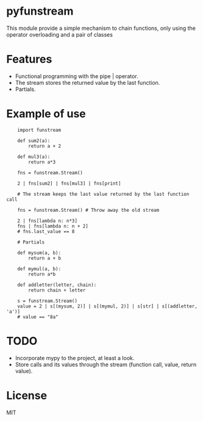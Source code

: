 pyfunstream
===========

This module provide a simple mechanism to chain functions, only using
the operator overloading and a pair of classes


Features
========

- Functional programming with the pipe | operator.
- The stream stores the returned value by the last function.
- Partials.

Example of use
==============

```
    import funstream

    def sum2(a):
        return a + 2

    def mul3(a):
        return a*3

    fns = funstream.Stream()

    2 | fns[sum2] | fns[mul3] | fns[print]

    # The stream keeps the last value returned by the last function call

    fns = funstream.Stream() # Throw away the old stream

    2 | fns[lambda n: n*3]
    fns | fns[lambda n: n + 2]
    # fns.last_value == 8

    # Partials

    def mysum(a, b):
        return a + b

    def mymul(a, b):
        return a*b

    def addletter(letter, chain):
        return chain + letter

    s = funstream.Stream()
    value = 2 | s[(mysum, 2)] | s[(mymul, 2)] | s[str] | s[(addletter, 'a')] 
    # value == "8a"

```

TODO
====

- Incorporate mypy to the project, at least a look.
- Store calls and its values through the stream (function call, value, return value).

License
=======

MIT
